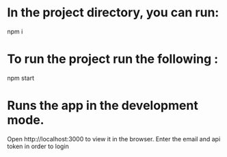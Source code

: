 # In the project directory, you can run:
npm i
# To run the project run the following :
npm start
# Runs the app in the development mode.
Open http://localhost:3000 to view it in the browser.
Enter the email and api token in order to login 





